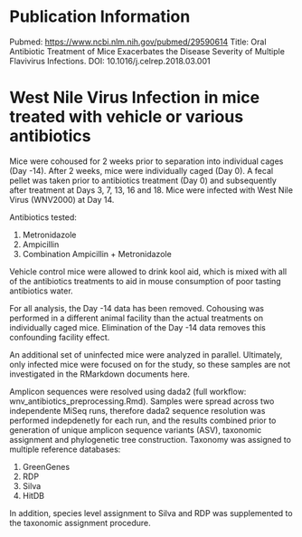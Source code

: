 # Publication Information

Pubmed: https://www.ncbi.nlm.nih.gov/pubmed/29590614
Title: Oral Antibiotic Treatment of Mice Exacerbates the Disease Severity of Multiple Flavivirus Infections.
DOI: 10.1016/j.celrep.2018.03.001

# West Nile Virus Infection in mice treated with vehicle or various antibiotics

Mice were cohoused for 2 weeks prior to separation into individual cages (Day -14). After 2 weeks, mice were individually caged (Day 0). A fecal pellet was taken prior to antibiotics treatment (Day 0) and subsequently after treatment at Days 3, 7, 13, 16 and 18. Mice were infected with West Nile Virus (WNV2000) at Day 14.

Antibiotics tested:

1) Metronidazole
2) Ampicillin
3) Combination Ampicillin + Metronidazole

Vehicle control mice were allowed to drink kool aid, which is mixed with all of the antibiotics treatments to aid in mouse consumption of poor tasting antibiotics water.

For all analysis, the Day -14 data has been removed. Cohousing was performed in a different animal facility than the actual treatments on individually caged mice. Elimination of the Day -14 data removes this confounding facility effect.

An additional set of uninfected mice were analyzed in parallel. Ultimately, only infected mice were focused on for the study, so these samples are not investigated in the RMarkdown documents here.

Amplicon sequences were resolved using dada2 (full workflow: wnv_antibiotics_preprocessing.Rmd). Samples were spread across two independente MiSeq runs, therefore dada2 sequence resolution was performed indepdenetly for each run, and the results combined prior to generation of unique amplicon sequence variants (ASV), taxonomic assignment and phylogenetic tree construction. Taxonomy was assigned to multiple reference databases:

1) GreenGenes
2) RDP
3) Silva
4) HitDB

In addition, species level assignment to Silva and RDP was supplemented to the taxonomic assignment procedure. 






